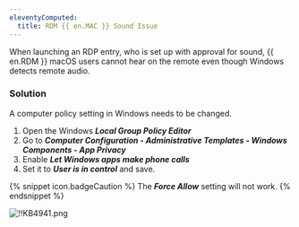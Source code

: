 ```yaml
---
eleventyComputed:
  title: RDM {{ en.MAC }} Sound Issue
---
```

When launching an RDP entry, who is set up with approval for sound, {{ en.RDM }} macOS users cannot hear on the remote even though Windows detects remote audio.
### Solution
A computer policy setting in Windows needs to be changed.  

1. Open the Windows ***Local Group Policy Editor***
1. Go to ***Computer Configuration - Administrative Templates - Windows Components - App Privacy***
1. Enable ***Let Windows apps make phone calls***
1. Set it to ***User is in control*** and save.  

{% snippet icon.badgeCaution %}
The ***Force Allow*** setting will not work.
{% endsnippet %}  

![!!KB4941.png](https://webdevolutions.azureedge.net/docs/en/kb/KB4941.png)
